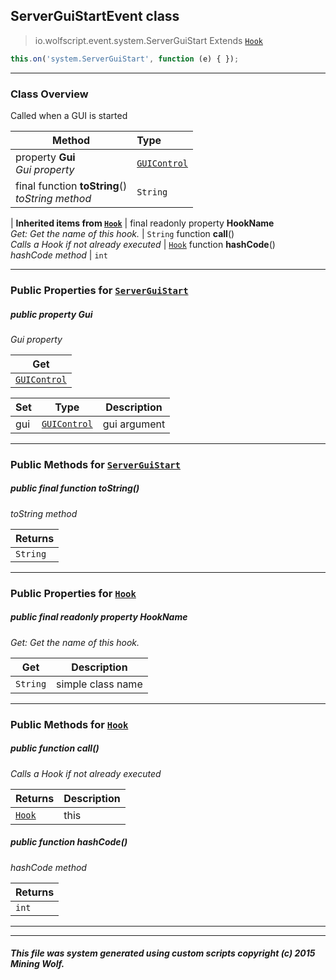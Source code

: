 ## ServerGuiStartEvent __class__

>io.wolfscript.event.system.ServerGuiStart
>Extends [`Hook`](../../hook/Hook.md)
``` javascript
this.on('system.ServerGuiStart', function (e) { });
```


---

### Class Overview

Called when a GUI is started

Method | Type   
--- | :--- 
  property __Gui__ <br> _Gui property_ | [`GUIControl`](../../api/gui/GUIControl.md)
final function __toString__() <br> _toString method_ | `String`
 |
__Inherited items from [`Hook`](../../hook/Hook.md)__ |
final readonly property __HookName__ <br> _Get: Get the name of this hook._ | `String`
 function __call__() <br> _Calls a Hook if not already executed_ | [`Hook`](../../hook/Hook.md)
 function __hashCode__() <br> _hashCode method_ | `int`





---


### Public Properties for [`ServerGuiStart`](ServerGuiStart.md)

##### <a id='gui'></a>public   property __Gui__

_Gui property_

Get | 
--- | 
[`GUIControl`](../../api/gui/GUIControl.md) |

Set | Type | Description  
--- | --- | --- 
gui | [`GUIControl`](../../api/gui/GUIControl.md) | gui argument


---

### Public Methods for [`ServerGuiStart`](ServerGuiStart.md)

##### <a id='tostring'></a>public final function __toString__()

_toString method_

Returns | 
--- | 
`String` |


---

### Public Properties for [`Hook`](../../hook/Hook.md)

##### <a id='hookname'></a>public final readonly property __HookName__

_Get: Get the name of this hook._

Get | Description
--- | --- 
`String` | simple class name



---

### Public Methods for [`Hook`](../../hook/Hook.md)

##### <a id='call'></a>public  function __call__()

_Calls a Hook if not already executed_

Returns | Description
--- | --- 
[`Hook`](../../hook/Hook.md) | this


##### <a id='hashcode'></a>public  function __hashCode__()

_hashCode method_

Returns | 
--- | 
`int` |


---


---


##### This file was system generated using custom scripts copyright (c) 2015 Mining Wolf.
	

